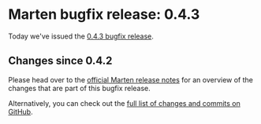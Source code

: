# Marten bugfix release: 0.4.3

Today we've issued the [0.4.3 bugfix release](https://martenframework.com/docs/the-marten-project/release-notes/0.4.3).

## Changes since 0.4.2

Please head over to the [official Marten release notes](https://martenframework.com/docs/the-marten-project/release-notes/0.4.3) for an overview of the changes that are part of this bugfix release.

Alternatively, you can check out the [full list of changes and commits on GitHub](https://github.com/martenframework/marten/compare/v0.4.2...v0.4.3).
